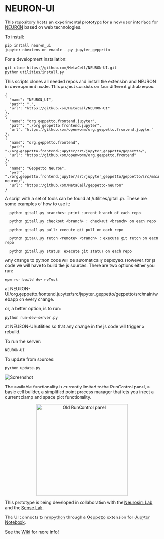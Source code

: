 # NEURON-UI

This repository hosts an experimental prototype for a new user interface for [NEURON](http://www.neuron.yale.edu/neuron/) based on web technologies. 

To install:
```
pip install neuron_ui
jupyter nbextension enable --py jupyter_geppetto
```

For a development installation:
```
git clone https://github.com/MetaCell/NEURON-UI.git
python utilities/install.py
```

This scripts clones all needed repos and install the extension and NEURON in development mode. This project consists on four different github repos:
```
{
  "name": "NEURON_UI",
  "path": ".",
  "url": "https://github.com/MetaCell/NEURON-UI"
},
{
  "name": "org.geppetto.frontend.jupyter",
  "path": "./org.geppetto.frontend.jupyter",
  "url": "https://github.com/openworm/org.geppetto.frontend.jupyter"
},
{
  "name": "org.geppetto.frontend",
  "path": "./org.geppetto.frontend.jupyter/src/jupyter_geppetto/geppetto/",
  "url": "https://github.com/openworm/org.geppetto.frontend"
},
{
  "name": "Geppetto Neuron",
  "path": "./org.geppetto.frontend.jupyter/src/jupyter_geppetto/geppetto/src/main/webapp/extensions/geppetto-neuron/",
  "url": "https://github.com/MetaCell/geppetto-neuron"
}
```

A script with a set of tools can be found at /utilities/gitall.py. These are some examples of how to use it:
```
  python gitall.py branches: print current branch of each repo

  python gitall.py checkout <branch> : checkout <branch> on each repo

  python gitall.py pull: execute git pull on each repo

  python gitall.py fetch <remote> <branch> : execute git fetch on each repo

  python gitall.py status: execute git status on each repo
```

Any change to python code will be automatically deployed. However, for js code we will have to build the js sources. There are two options either you run:
```
npm run build-dev-noTest
```

at NEURON-UI/org.geppetto.frontend.jupyter/src/jupyter_geppetto/geppetto/src/main/webapp on every change.

or, a better option, is to run:
```
python run-dev-server.py
```

at NEURON-UI/utilities so that any change in the js code will trigger a rebuild.

To run the server:
```
NEURON-UI
```

To update from sources:
```
python update.py
```

![Screenshot](https://dl.dropboxusercontent.com/u/7538688/Don%27t%20delete%2C%20used%20in%20wikis%20etc/release034.png)

The available functionality is currently limited to the RunControl panel, a basic cell builder, a simplified point process manager that lets you inject a current clamp and space plot functionality.

<p align="center">
  <img src="https://dl.dropboxusercontent.com/u/7538688/Don%27t%20delete%2C%20used%20in%20wikis%20etc/Screen_Shot_2016-06-15_at_18.06.16.png" alt="Old RunControl panel" height="300"/>
</p>

This prototype is being developed in collaboration with the [Neurosim Lab](http://neurosimlab.org/) and the [Sense Lab](https://senselab.med.yale.edu/).

The UI connects to [nrnpython](http://www.neuron.yale.edu/neuron/static/docs/help/neuron/neuron/classes/python.html) through a [Geppetto](http://git.geppetto.org) extension for [Jupyter Notebook](http://jupyter.org/).

See the [Wiki](https://github.com/MetaCell/NEURON-UI/wiki) for more info!
